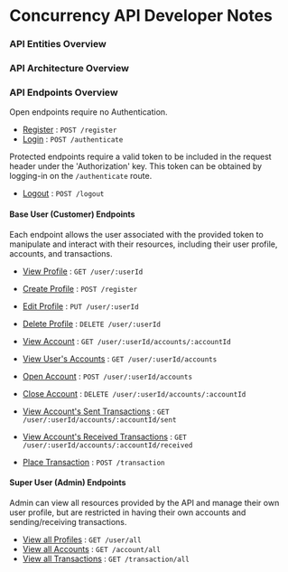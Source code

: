# Concurrency API Developer Notes

### API Entities Overview

### API Architecture Overview

### API Endpoints Overview

Open endpoints require no Authentication.

* [Register](markdown/auth/register.md) : `POST /register`
* [Login](markdown/auth/login.md) : `POST /authenticate`

Protected endpoints require a valid token to be included in the request header under the 'Authorization' key.
This token can be obtained by logging-in on the `/authenticate` route.

* [Logout](markdown/auth/logout.md) : `POST /logout`

#### Base User (Customer) Endpoints

Each endpoint allows the user associated with the provided token to
manipulate and interact with their resources, including their user profile,
accounts, and transactions. 

* [View Profile](markdown/user/viewProfile.md) : `GET /user/:userId`
* [Create Profile](markdown/auth/register.md) : `POST /register`
* [Edit Profile](markdown/user/updateProfile.md) : `PUT /user/:userId`
* [Delete Profile](markdown/user/deleteProfile.md) : `DELETE /user/:userId`


* [View Account](markdown/account/viewAccount.md) : `GET /user/:userId/accounts/:accountId`
* [View User's Accounts](markdown/account/viewAllUserAccounts.md) : `GET /user/:userId/accounts`
* [Open Account](markdown/account/openAccount.md) : `POST /user/:userId/accounts`
* [Close Account](markdown/account/closeAccount.md) : `DELETE /user/:userId/accounts/:accountId`


* [View Account's Sent Transactions](markdown/account/viewAccountSentTransactions.md) : `GET /user/:userId/accounts/:accountId/sent`
* [View Account's Received Transactions](markdown/account/viewAccountReceivedTransactions.md) : `GET /user/:userId/accounts/:accountId/received`
* [Place Transaction](markdown/transaction/placeTransaction.md) : `POST /transaction`

#### Super User (Admin) Endpoints

Admin can view all resources provided by the API and manage their own user profile, but are restricted in having their
own accounts and sending/receiving transactions.

* [View all Profiles](markdown/admin/viewAllProfiles.md) : `GET /user/all`
* [View all Accounts](markdown/admin/viewAllAccounts.md) : `GET /account/all`
* [View all Transactions](markdown/admin/viewAllTransactions.md) : `GET /transaction/all`
